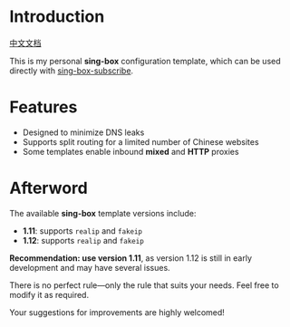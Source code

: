 # Introduction
[中文文档](https://github.com/Fdulo/Sing-Box-config_template/blob/main/README_ZH-CN.md)

This is my personal **sing-box** configuration template, which can be used directly with [sing-box-subscribe](https://github.com/Toperlock/sing-box-subscribe).

# Features

- Designed to minimize DNS leaks
- Supports split routing for a limited number of Chinese websites
- Some templates enable inbound **mixed** and **HTTP** proxies

# Afterword

The available **sing-box** template versions include:
- **1.11**: supports `realip` and `fakeip`
- **1.12**: supports `realip` and `fakeip`  

**Recommendation: use version 1.11**, as version 1.12 is still in early development and may have several issues.

There is no perfect rule—only the rule that suits your needs. Feel free to modify it as required.

Your suggestions for improvements are highly welcomed!
